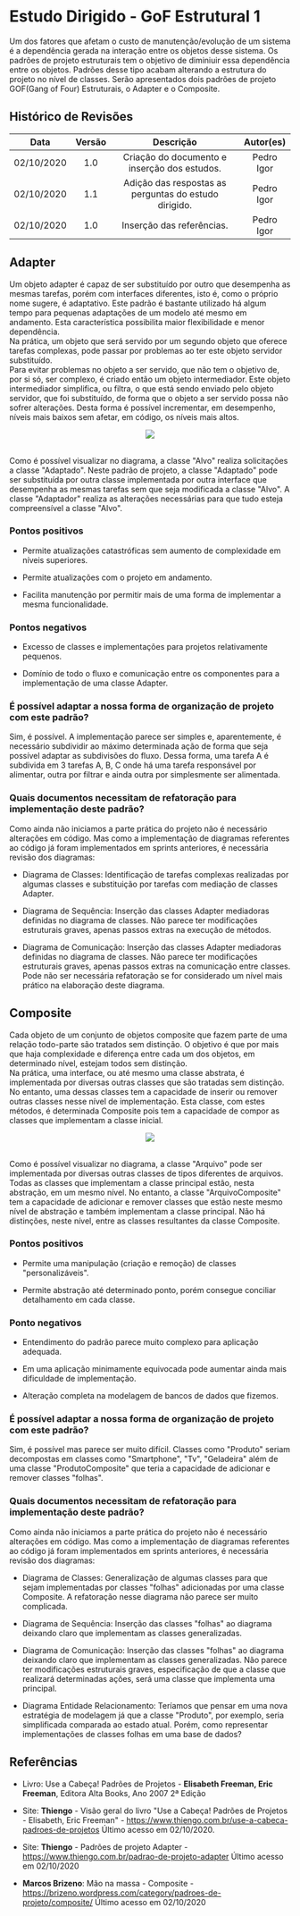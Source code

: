 # Estudo Dirigido - GoF Estrutural 1

Um dos fatores que afetam o custo de manutenção/evolução de um sistema é a dependência gerada na interação entre os objetos desse sistema. Os padrões de projeto estruturais tem o objetivo de diminiuir essa dependência entre os objetos. Padrões desse tipo acabam alterando a estrutura do projeto no nível de classes. Serão apresentados dois padrões de projeto GOF(Gang of Four) Estruturais, o Adapter e o Composite.
## Histórico de Revisões
| Data | Versão | Descrição | Autor(es) |
|:----:|:------:|:---------:|:---------:|
| 02/10/2020 | 1.0 | Criação do documento e inserção dos estudos. | Pedro Igor |
| 02/10/2020 | 1.1 | Adição das respostas as perguntas do estudo dirigido. | Pedro Igor |
| 02/10/2020 | 1.0 | Inserção das referências. | Pedro Igor |

## Adapter
Um objeto adapter é capaz de ser substituído por outro que desempenha as mesmas tarefas, porém com interfaces diferentes, isto é, como o próprio nome sugere, é adaptativo. Este padrão é bastante utilizado há algum tempo para pequenas adaptações de um modelo até mesmo em andamento. Esta característica possibilita maior flexibilidade e menor dependência.<br>
Na prática, um objeto que será servido por um segundo objeto que oferece tarefas complexas, pode passar por problemas ao ter este objeto servidor substituído.<br>
Para evitar problemas no objeto a ser servido, que não tem o objetivo de, por si só, ser complexo, é criado então um objeto intermediador. Este objeto intermediador simplifica, ou filtra, o que está sendo enviado pelo objeto servidor, que foi substituído, de forma que o objeto a ser servido possa não sofrer alterações. Desta forma é possível incrementar, em desempenho, níveis mais baixos sem afetar, em código, os níveis mais altos.<br>
<div style="text-align: center;">
    <img src="https://unbarqdsw.github.io/2020.1_G12_Stock/assets/img/estudo/gof-estrutural1/diagrama_de_classes_adapter.jpeg"/>
</div><br>

Como é possível visualizar no diagrama, a classe "Alvo" realiza solicitações a classe "Adaptado". Neste padrão de projeto, a classe "Adaptado" pode ser substituída por outra classe implementada por outra interface que desempenha as mesmas tarefas sem que seja modificada a classe "Alvo". A classe "Adaptador" realiza as alterações necessárias para que tudo esteja compreensível a classe "Alvo".

### Pontos positivos

- Permite atualizações catastróficas sem aumento de complexidade em níveis superiores.

- Permite atualizações com o projeto em andamento.

- Facilita manutenção por permitir mais de uma forma de implementar a mesma funcionalidade.

### Pontos negativos

- Excesso de classes e implementações para projetos relativamente pequenos.

- Domínio de todo o fluxo e comunicação entre os componentes para a implementação de uma classe Adapter.

### É possível adaptar a nossa forma de organização de projeto com este padrão?
Sim, é possível. A implementação parece ser simples e, aparentemente, é necessário subdividir ao máximo determinada ação de forma que seja possível adaptar as subdivisões do fluxo. Dessa forma, uma tarefa A é subdivida em 3 tarefas A, B, C onde há uma tarefa responsável por alimentar, outra por filtrar e ainda outra por simplesmente ser alimentada.

### Quais documentos necessitam de refatoração para implementação deste padrão?
Como ainda não iniciamos a parte prática do projeto não é necessário alterações em código. Mas como a implementação de diagramas referentes ao código já foram implementados em sprints anteriores, é necessária revisão dos diagramas:

- Diagrama de Classes: Identificação de tarefas complexas realizadas por algumas classes e substituição por tarefas com mediação de classes Adapter.

- Diagrama de Sequência: Inserção das classes Adapter mediadoras definidas no diagrama de classes. Não parece ter modificações estruturais graves, apenas passos extras na execução de métodos.

- Diagrama de Comunicação: Inserção das classes Adapter mediadoras definidas no diagrama de classes. Não parece ter modificações estruturais graves, apenas passos extras na comunicação entre classes. Pode não ser necessária refatoração se for considerado um nível mais prático na elaboração deste diagrama.

## Composite
Cada objeto de um conjunto de objetos composite que fazem parte de uma relação todo-parte são tratados sem distinção. O objetivo é que por mais que haja complexidade e diferença entre cada um dos objetos, em determinado nível, estejam todos sem distinção.<br>
Na prática, uma interface, ou até mesmo uma classe abstrata, é implementada por diversas outras classes que são tratadas sem distinção. No entanto, uma dessas classes tem a capacidade de inserir ou remover outras classes nesse nível de implementação. Esta classe, com estes métodos, é determinada Composite pois tem a capacidade de compor as classes que implementam a classe inicial.
<div style="text-align: center;">
    <img src="https://unbarqdsw.github.io/2020.1_G12_Stock/assets/img/estudo/gof-estrutural1/diagrama_de_classes_composite.png"/>
</div><br>

Como é possível visualizar no diagrama, a classe "Arquivo" pode ser implementada por diversas outras classes de tipos diferentes de arquivos. Todas as classes que implementam a classe principal estão, nesta abstração, em um mesmo nível. No entanto, a classe "ArquivoComposite" tem a capacidade de adicionar e remover classes que estão neste mesmo nível de abstração e também implementam a classe principal. Não há distinções, neste nível, entre as classes resultantes da classe Composite.

### Pontos positivos
- Permite uma manipulação (criação e remoção) de classes "personalizáveis".

- Permite abstração até determinado ponto, porém consegue conciliar detalhamento em cada classe.

### Ponto negativos
- Entendimento do padrão parece muito complexo para aplicação adequada.

- Em uma aplicação minimamente equivocada pode aumentar ainda mais dificuldade de implementação.

- Alteração completa na modelagem de bancos de dados que fizemos.

### É possível adaptar a nossa forma de organização de projeto com este padrão?
Sim, é possível mas parece ser muito difícil. Classes como "Produto" seriam decompostas em classes como "Smartphone", "Tv", "Geladeira" além de uma classe "ProdutoComposite" que teria a capacidade de adicionar e remover classes "folhas".

### Quais documentos necessitam de refatoração para implementação deste padrão?
Como ainda não iniciamos a parte prática do projeto não é necessário alterações em código. Mas como a implementação de diagramas referentes ao código já foram implementados em sprints anteriores, é necessária revisão dos diagramas:

- Diagrama de Classes: Generalização de algumas classes para que sejam implementadas por classes "folhas" adicionadas por uma classe Composite. A refatoração nesse diagrama não parece ser muito complicada.

- Diagrama de Sequência: Inserção das classes "folhas" ao diagrama deixando claro que implementam as classes generalizadas.

- Diagrama de Comunicação: Inserção das classes "folhas" ao diagrama deixando claro que implementam as classes generalizadas. Não parece ter modificações estruturais graves, especificação de que a classe que realizará determinadas ações, será uma classe que implementa uma principal.

- Diagrama Entidade Relacionamento: Teríamos que pensar em uma nova estratégia de modelagem já que a classe "Produto", por exemplo, seria simplificada comparada ao estado atual. Porém, como representar implementações de classes folhas em uma base de dados?

## Referências
- Livro: Use a Cabeça! Padrões de Projetos - **Elisabeth Freeman, Eric Freeman**, Editora Alta Books, Ano 2007 2ª Edição

- Site: **Thiengo** - Visão geral do livro "Use a Cabeça! Padrões de Projetos - Elisabeth, Eric Freeman" - <https://www.thiengo.com.br/use-a-cabeca-padroes-de-projetos> Último acesso em 02/10/2020.

- Site: **Thiengo** - Padrões de projeto Adapter - <https://www.thiengo.com.br/padrao-de-projeto-adapter> Último acesso em 02/10/2020

- **Marcos Brizeno**: Mão na massa - Composite - <https://brizeno.wordpress.com/category/padroes-de-projeto/composite/> Último acesso em 02/10/2020